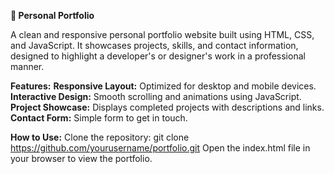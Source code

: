 **💼 Personal Portfolio**

A clean and responsive personal portfolio website built using HTML, CSS, and JavaScript. It showcases projects,
skills, and contact information, designed to highlight a developer's or designer's work in a professional manner.

**Features:**
**Responsive Layout:** Optimized for desktop and mobile devices.
**Interactive Design:** Smooth scrolling and animations using JavaScript.
**Project Showcase:** Displays completed projects with descriptions and links.
**Contact Form:** Simple form to get in touch.

**How to Use:**
Clone the repository: git clone https://github.com/yourusername/portfolio.git
Open the index.html file in your browser to view the portfolio.
